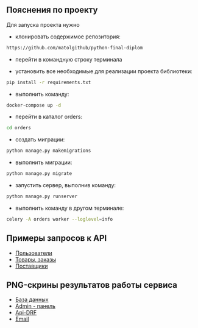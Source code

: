 ## Пояснения по проекту

Для запуска проекта нужно

- клонировать содержимое репозитория:

```bash
https://github.com/matolgithub/python-final-diplom
```

- перейти в командную строку терминала

- установить все необходимые для реализации проекта библиотеки:

```bash
pip install -r requirements.txt
```

- выполнить команду:

```bash
docker-compose up -d
```

- перейти в каталог orders:

```bash
cd orders
```

- создать миграции:

```bash
python manage.py makemigrations
```

- выполнить миграции:

```bash
python manage.py migrate
```

- запустить сервер, выполнив команду:

```bash
python manage.py runserver
```

- выполнить команду в другом терминале:

```bash
celery -A orders worker --loglevel=info
```

## Примеры запросов к API

* [Пользователи](./http/users.http)
* [Товары, заказы](./http/shop.http)
* [Поставщики](./http/suppliers.http)

## PNG-скрины результатов работы сервиса

* [База данных](./screens/screens_db)
* [Admin - панель](./screens/screens_admin)
* [Api-DRF](./screens/screens_api_drf)
* [Email](./screens/screens_email)
